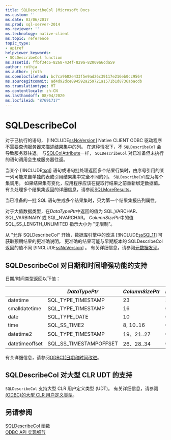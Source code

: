 ```yaml
---
title: SQLDescribeCol |Microsoft Docs
ms.custom: ''
ms.date: 03/06/2017
ms.prod: sql-server-2014
ms.reviewer: ''
ms.technology: native-client
ms.topic: reference
topic_type:
- apiref
helpviewer_keywords:
- SQLDescribeCol function
ms.assetid: ffbf34c6-8268-434f-829a-82009a6cda59
author: rothja
ms.author: jroth
ms.openlocfilehash: bc7ca9602e433f5e9ad26c39117e216eb0cc9564
ms.sourcegitcommit: ad4d92dce894592a259721a1571b1d8736abacdb
ms.translationtype: MT
ms.contentlocale: zh-CN
ms.lasthandoff: 08/04/2020
ms.locfileid: "87691717"
---
```

# <a name="sqldescribecol"></a>SQLDescribeCol
  对于已执行的语句， [!INCLUDE[ssNoVersion](../../includes/ssnoversion-md.md)] Native CLIENT ODBC 驱动程序不需要查询服务器来描述结果集中的列。 在这种情况下，不 `SQLDescribeCol` 会导致服务器往返。 与[SQLColAttribute](sqlnumresultcols.md)一样， `SQLDescribeCol` 对已准备但未执行的语句调用会生成服务器往返。  
  
 当某个 [!INCLUDE[tsql](../../includes/tsql-md.md)] 语句或语句批处理返回多个结果行集时，由序号引用的某一列可能来自单独的表或引用结果集中完全不同的列。 `SQLDescribeCol`应为每个集调用。 如果结果集有变化，应用程序应该在提取行结果之前重新绑定数据值。 有关处理多个结果集返回的详细信息，请参阅[SQLMoreResults](sqlmoreresults.md)。  
  
 当已准备的一批 SQL 语句生成多个结果集时，只为第一个结果集报告列属性。  
  
 对于大值数据类型，在*DataTypePtr*中返回的值为 SQL_VARCHAR、SQL_VARBINARY 或 SQL_NVARCHAR。 *ColumnSizePtr*中的值 SQL_SS_LENGTH_UNLIMITED 指示大小为 "无限制"。  
  
 从 "允许 SQLDescribeCol" 开始，数据库引擎中的改进 [!INCLUDE[ssSQL11](../../includes/sssql11-md.md)] 可获取预期结果的更准确说明。 更准确的结果可能与早期版本的 SQLDescribeCol 返回的值不同 [!INCLUDE[ssNoVersion](../../includes/ssnoversion-md.md)] 。 有关详细信息，请参阅[元数据发现](../native-client/features/metadata-discovery.md)。  
  
## <a name="sqldescribecol-support-for-enhanced-date-and-time-features"></a>SQLDescribeCol 对日期和时间增强功能的支持  
 日期/时间类型返回以下值：  
  
||*DataTypePtr*|*ColumnSizePtr*|*DecimalDigitsPtr*|  
|-|-------------------|---------------------|------------------------|  
|datetime|SQL_TYPE_TIMESTAMP|23|3|  
|smalldatetime|SQL_TYPE_TIMESTAMP|16|0|  
|date|SQL_TYPE_DATE|10|0|  
|time|SQL_SS_TIME2|8, 10..16|0..7|  
|datetime2|SQL_TYPE_TIMESTAMP|19、21..27|0..7|  
|datetimeoffset|SQL_SS_TIMESTAMPOFFSET|26、28..34|0..7|  
  
 有关详细信息，请参阅[ODBC&#41;&#40;日期和时间改进](../native-client-odbc-date-time/date-and-time-improvements-odbc.md)。  
  
## <a name="sqldescribecol-support-for-large-clr-udts"></a>SQLDescribeCol 对大型 CLR UDT 的支持  
 `SQLDescribeCol` 支持大型 CLR 用户定义类型 (UDT)。 有关详细信息，请参阅[&#40;ODBC&#41;的大型 CLR 用户定义类型](../native-client/odbc/large-clr-user-defined-types-odbc.md)。  
  
## <a name="see-also"></a>另请参阅  
 [SQLDescribeCol 函数](https://go.microsoft.com/fwlink/?LinkID=59338)   
 [ODBC API 实现细节](odbc-api-implementation-details.md)  
  
  
